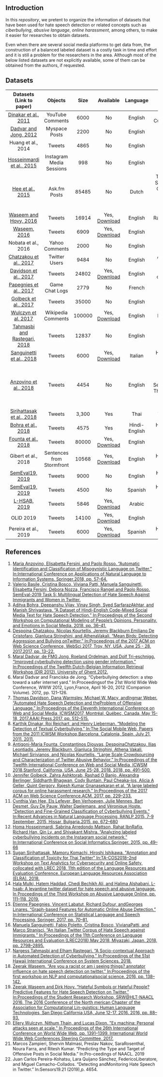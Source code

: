 ## Introduction
In this *repository*, we pretent to organize the information of datasets that have been used for hate speech detection or related concepts such as *ciberbullying*, *abusive language*, *online harassment*, among others, to make it easier for researches to obtain datasets.

Even when there are several social media platforms to get data from, the construction of a balanced labeled dataset is a costly task in time and effort and it is still a problem for the researchers in the area. Although most of the below listed datasets are not explicitly available, some of them can be obtained from the authors, if requested. 


## Datasets
|           Datasets                    (Link to paper)          |          Objects          |             Size             |                                                   Available                                                    |   Language    |                                                 Labels                                                 |
| :--------------------------: | :-----------------------: | :--------------------------: | :------------------------------------------------------------------------------------------------------------: | :-----------: | :----------------------------------------------------------------------------------------------------: |
|     [Dinakar et al., 2011](https://ie.technion.ac.il/~roiri/papers/3841-16937-1-PB.pdf)     |     YouTube Comments      |             6000             |                                                       No                                                       |    English    |                                 Sexuality, Race, Culture, Intelligence                                  |
|    [Dadvar and Jong, 2012](https://ris.utwente.nl/ws/portalfiles/portal/5512243/DIR12_reviewed04.pdf)     |       Myspace Posts       |             2200             |                                                       No                                                       |    English    |                                         Bullying, Non Bullying                                         |
|      Huang et al., 2014      |          Tweets           |             4865             |                                                       No                                                       |    English    |                                         Bullying, Non Bullying                                         |
|  [Hosseinmardi et al., 2015](https://www.cs.colorado.edu/~rhan/Papers/socinfo2015_labeled.pdf)   | Instagram Media Sessions  |             998              |                                                       No                                                       |    English    |                                         bullying, Non bullying                                         |
|       [Hee et al., 2015](https://www.aclweb.org/anthology/R15-1086.pdf)       |       Ask.fm Posts        |            85485             |                                                       No                                                       |     Dutch     |       Threat-Blackmail, Sexual-talk, Insult, Curse-Exclusion, Defense, Defamation-Encouragement        |
|    [Waseem and Hovy, 2016](https://www.aclweb.org/anthology/N16-2013.pdf)     |          Tweets           |            16914             |                             Yes, [Download](https://github.com/zeerakw/hatespeech)                             |    English    |                                         Racist, Sexist, Either                                          |
|         [Waseem, 2016]((https://www.aclweb.org/anthology/W16-5618.pdf))         |          Tweets           |             6909             |                             Yes, [Download](https://github.com/zeerakw/hatespeech)                             |    English    |                                      Racist, Sexist, Either,Both                                       |
|     Nobata et al., 2016      |      Yahoo Comments       |             2000             |                                                       No                                                       |    English    |                                             Abusive, Clean                                             |
|    [Chatzakou et al., 2017](https://arxiv.org/abs/1702.06877)    |       Twitter Users       |             9484             |                                                       No                                                       |    English    |                                       Aggressor, Bully, Spammer                                        |
|    [Davidson et al., 2017](https://arxiv.org/pdf/1703.04009.pdf)     |          Tweets           |            24802            | Yes, [Download](https://github.com/t-davidson/hate-speech-and-offensive-language/blob/master/data/labeled_data.csv) |    English    |                                    hate\_speech, offensive, neither                                    |
|    [Papegnies et al., 2017](https://arxiv.org/abs/1708.01060)    |      Game Chat Logs       |             2779             |                                                       No                                                       |    French     |                                          Abusive, Non Abusive                                          |
|     [Golbeck et al., 2017](http://www.cs.umd.edu/~golbeck/papers/trolling.pdf)     |          Tweets           |            35000             |                                                       No                                                       |    English    |                                       Harassing, Non Harassing                                        |
|      [Wulczyn et al. 2017](http://papers.www2017.com.au.s3-website-ap-southeast-2.amazonaws.com/proceedings/p1391.pd)   |     Wikipedia Comments     |             100000             |                                                       Yes, [Download](figshare.com/articles/Wikipedia_Detox_Data/4054689t)                                                        |    English    |                                 Personal Attacks
| [Tahmasbi and Rastegari, 2018](https://dl.acm.org/doi/10.1145/3290838) |          Tweets           |            12837            |                                                       No                                                       |    English    |                                         Bullying, Non Bullying                                         |
|   [Sanguinetti et al., 2018](https://www.aclweb.org/anthology/L18-1443.pdf)   |          Tweets           |             6000             |                            Yes, [Download](https://github.com/msang/hate-speech-corpus)                            |    Italian    |                                     Hate Speech, Non Hate Speech                                     |
|    [Anzovino et al., 2018](https://link.springer.com/chapter/10.1007/978-3-319-91947-8_6)     |          Tweets           |             4454             |                                                       No                                                       |    English    | Discredit, Stereotype, Objectification, Sexual_Harassment, Threats of Violence, Dominance, Dearailingy |
|     [Sirihattasak et al., 2018](https://biblio.ugent.be/publication/8562716/file/8562719.pdf)     |          Tweets           |            3,300             |                                                      Yes                                                       |     Thai      |                                            Toxic, Non Toxic                                            |
|      [Bohra et al., 2018](https://www.aclweb.org/anthology/W18-1105/)      |          Tweets           |             4575             |                                                      Yes                                                       | Hindi-English |                                     Hate Speech, Non Hate Speech                                      |
|     [Founta et al., 2018](https://datalab.csd.auth.gr/wp-content/uploads/publications/17909-77948-1-PB.pdf)      |          Tweets           |            80000             |          Yes, [Download](https://dataverse.mpi-sws.org/dataset.xhtml?persistentId=doi:10.5072/FK2/ZDTEMN)          |    English    |                                      Hate Speech, Offensive, None                                      |
|     Gibert et al., 2018      | Sentences from Stormfront |            10568             |                       Yes, [Download](https://github.com/aitor-garcia-p/hate-speech-dataset)                       |    English    |                                      Hate Speech, Non Hate Speech                                      |
|       [SemEval19, 2019](https://www.aclweb.org/anthology/S19-2007.pdf)        |          Tweets           |             9000             |                                                       No                                                       |    English    |                                      Hate speech, Non Hate Speech                                      |
|       [SemEval19, 2019](https://www.aclweb.org/anthology/S19-2007.pdf)        |          Tweets           |             4500        |              No              |          Spanish          | Hate Speech, Non Hate Speech |
|     [L-HSAB, 2019](https://www.aclweb.org/anthology/W19-3512/)     |     Tweets     |             5846             |                                                       Yes, [Download](https://github.com/Hala-Mulki/L-HSAB-First-Arabic-Levantine-HateSpeech-Dataset)                                                        |    Arabic    |                                 Normal, Abuse, Hate Speech
|      OLID 2019    |     Tweets     |             14100             |                                                       Yes, [Download](https://competitions.codalab.org/competitions/20011#participate)                                                        |    English    |                                 Offensive, Non Offensive
|      Pereira et al., 2019    |     Tweets     |             6000             |                                                       Yes, [Download](https://zenodo.org/record/2592149#.XmuNJahKg2w)                                                        |    Spanish    |      Hate Speech, Non Hate Speech  



## References
1. [Maria Anzovino, Elisabetta Fersini, and Paolo Rosso. “Automatic Identification and Classification of Misogynistic Language on Twitter.” In:International Conference on Applications of Natural Language to Information Systems. Springer.2018, pp. 57–64.](https://link.springer.com/chapter/10.1007/978-3-319-91947-8_6)
2. [Valerio Basile, Cristina Bosco, Viviana Patti, Manuela Sanguinetti, Elisabetta Fersini, Debora Nozza, Francisco Rangel,and Paolo Rosso. SemEval-2019 Task 5: Multilingual Detection of Hate Speech Against Immigrants and Women in Twitter.](https://www.aclweb.org/anthology/S19-2007.pdf)
3. [Aditya Bohra, Deepanshu Vijay, Vinay Singh, Syed SarfarazAkhtar, and Manish Shrivastava. “A Dataset of Hindi-English Code-Mixed Social Media Text for Hate Speech Detection.” In:Proceedings of the Second Workshop on Computational Modeling of People’s Opinions, Personality, and Emotions in Social Media. 2018, pp. 36–41.](https://www.aclweb.org/anthology/W18-1105/)
4. [Despoina Chatzakou, Nicolas Kourtellis, Jeremy Blackburn,Emiliano De Cristofaro, Gianluca Stringhini, and AthenaVakali. “Mean Birds: Detecting Aggression and Bullying onTwitter.” In:Proceedings of the 2017 ACM on Web Science Conference, WebSci 2017, Troy, NY, USA, June 25 - 28, 2017.2017, pp. 13–22.](https://arxiv.org/abs/1702.06877)
5. [Maral Dadvar, de FMG Jong, Roeland Ordelman, and Dolf Tri-eschnigg. “Improved cyberbullying detection using gender information.” In:Proceedings of the Twelfth Dutch-Belgian Information Retrieval Workshop (DIR 2012). University of Ghent.2012.](https://ris.utwente.nl/ws/portalfiles/portal/5512243/DIR12_reviewed04.pdf)
6. Maral Dadvar and Franciska de Jong. “Cyberbullying detection: a step toward a safer internet yard.” In:Proceedingsof the 21st World Wide Web Conference, WWW 2012, Lyon,France, April 16-20, 2012 (Companion Volume). 2012, pp. 121–126.
7. [Thomas Davidson, Dana Warmsley, Michael W. Macy, andIngmar Weber. “Automated Hate Speech Detection and theProblem of Offensive Language.” In:Proceedings of the Eleventh International Conference on Web and Social Media, ICWSM2017, Montréal, Québec, Canada, May 15-18, 2017.AAAI Press,2017, pp. 512–515.](https://arxiv.org/pdf/1703.04009.pdf)
8. [Karthik Dinakar, Roi Reichart, and Henry Lieberman. “Modeling the Detection of Textual Cyberbullying.” In:The Social Mobile Web, Papers from the 2011 ICWSM Workshop,Barcelona, Catalonia, Spain, July 21, 2011. 2011.](https://ie.technion.ac.il/~roiri/papers/3841-16937-1-PB.pdf)
9. [Antigoni-Maria Founta, Constantinos Djouvas, DespoinaChatzakou,  Ilias  Leontiadis,  Jeremy  Blackburn,  Gianluca Stringhini, Athena Vakali, Michael Sirivianos, and Nicolas Kourtellis. “Large Scale Crowdsourcing and Characterization of Twitter Abusive Behavior.” In:Proceedings of the Twelfth International Conference on Web and Social Media, ICWSM 2018,Stanford, California, USA, June 25-28, 2018. 2018, pp. 491–500.](https://datalab.csd.auth.gr/wp-content/uploads/publications/17909-77948-1-PB.pdf)
10. [Jennifer Golbeck, Zahra Ashktorab, Rashad O Banjo, Alexandra Berlinger, Siddharth Bhagwan, Cody Buntain, Paul Cheaka-los, Alicia A Geller, Quint Gergory, Rajesh Kumar Gnanasekaran et al. “A large labeled corpus for online harassment research.” In:Proceedings of the 2017 ACM on Web Science Conference.ACM. 2017, pp. 229–233.](http://www.cs.umd.edu/~golbeck/papers/trolling.pdf)
11. [Cynthia Van Hee, Els Lefever, Ben Verhoeven, Julie Mennes, Bart Desmet, Guy De Pauw, Walter Daelemans, and Véronique Hoste. “Detection and Fine-Grained Classification of Cyberbullying Events.” In:Recent Advances in Natural Language Processing, RANLP 2015, 7-9 September, 2015, Hissar, Bulgaria.2015, pp. 672–680](https://www.aclweb.org/anthology/R15-1086.pdf)
12. [Homa Hosseinmardi, Sabrina Arredondo Mattson, Rahat IbnRafiq, Richard Han, Qin Lv, and Shivakant Mishra. “Analyzing labeled cyberbullying incidents on the Instagram social network.” In:International Conference on Social Informatics.Springer. 2015, pp. 49–66](https://www.cs.colorado.edu/~rhan/Papers/socinfo2015_labeled.pdf)
13. [Sugan Sirihattasak, Mamoru Komachi, Hiroshi Ishikawa. "Annotation and Classification of Toxicity for Thai Twitter" In:TA-COS2018–2nd Workshop on Text Analytics for Cybersecurity and Online Safety, collocated with LREC 2018, 11th edition of the Language Resources and Evaluation Conference. European Language Resources Association (ELRA). 2018.](https://biblio.ugent.be/publication/8562716/file/8562719.pdf)
19. [Hala Mulki, Hatem Haddad, Chedi Bechikh Ali, and Halima Alshabani. L-hsab: A levantine twitter dataset for hate speech and abusive language.  In Proceedings of the Third Workshop on Abusive Language Online, pp. 111–118, 2019.](https://www.aclweb.org/anthology/W19-3512.pdf)
20. [Etienne Papegnies, Vincent Labatut, Richard Dufour, andGeorges Linares. “Graph-based Features for Automatic Online Abuse Detection.” In:International Conference on Statistical Language and Speech Processing. Springer. 2017, pp. 70–81.](https://arxiv.org/abs/1708.01060)
21. [Manuela Sanguinetti, Fabio Poletto, Cristina Bosco, VivianaPatti, and Marco Stranisci. “An Italian Twitter Corpus of Hate Speech against Immigrants.” In:Proceedings of the 11th Conference on Language Resources and Evaluation (LREC2018),May 2018, Miyazaki, Japan. 2018, pp. 2798–2895.](https://www.aclweb.org/anthology/L18-1443.pdf)
22. [Nargess Tahmasbi and Elham Rastegari. “A Socio-contextual Approach in Automated Detection of Cyberbullying.” In:Proceedings of the 51st Hawaii International Conference on System Sciences. 2018.](https://dl.acm.org/doi/10.1145/3290838)
23. [Zeerak Waseem. “Are you a racist or am i seeing things? annotator influence on hate speech detection on twitter.” In:Proceedings of the first workshop on NLP and computationalsocial science. 2016, pp. 138–142.](https://www.aclweb.org/anthology/W16-5618.pdf)
24. [Zeerak Waseem and Dirk Hovy. “Hateful Symbols or Hateful People? Predictive Features for Hate Speech Detection on Twitter.” In:Proceedings of the Student Research Workshop, SRW@HLT-NAACL 2016, The 2016 Conference of the North merican Chapter of the Association for Computational Lin-guistics: Human Language Technologies, San Diego California,USA, June 12-17, 2016. 2016, pp. 88–93.](https://www.aclweb.org/anthology/N16-2013.pdf)
25. [Ellery Wulczyn, Nithum Thain, and Lucas Dixon. "Ex machina:  Personal attacks seen at scale." In Proceedings of the 26th International Conference on World Wide Web, pp. 1391–1399. International World Wide Web Conferences Steering Committee, 2017.](http://papers.www2017.com.au.s3-website-ap-southeast-2.amazonaws.com/proceedings/p1391.pdf)
26. Marcos Zampieri, Shervin Malmasi, Preslav Nakov, SaraRosenthal, Noura Farra, and Ritesh Kumar. “Predicting the Type and Target of Offensive Posts in Social Media.” In:Pro-ceedings of NAACL. 2019
27. Juan Carlos Pereira-Kohatsu, Lara Quijano Sánchez, FedericoLiberatore, and Miguel Camacho-Collados. “Detecting andMonitoring Hate Speech in Twitter.” In:Sensors19.21 (2019),p. 4654.